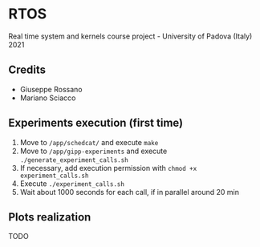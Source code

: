 # RTOS
Real time system and kernels course project - University of Padova (Italy) 2021

## Credits

- Giuseppe Rossano
- Mariano Sciacco


## Experiments execution (first time)

1. Move to `/app/schedcat/` and execute `make`
2. Move to `/app/gipp-experiments` and execute `./generate_experiment_calls.sh`
3. If necessary, add execution permission with `chmod +x experiment_calls.sh`
4. Execute `./experiment_calls.sh`
5. Wait about 1000 seconds for each call, if in parallel around 20 min

## Plots realization

TODO
